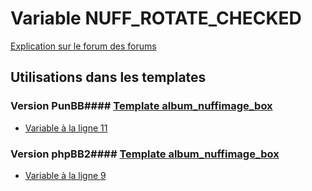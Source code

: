 # Variable NUFF_ROTATE_CHECKED
[Explication sur le forum des forums](http://forum.forumactif.com/t294113-listing-des-variables#NUFF_ROTATE_CHECKED)
## Utilisations dans les templates
### Version PunBB#### [Template album_nuffimage_box](punbb/album_nuffimage_box.md)
* [Variable à la ligne 11](../punbb/album_nuffimage_box.tpl#L11)
### Version phpBB2#### [Template album_nuffimage_box](subsilver/album_nuffimage_box.md)
* [Variable à la ligne 9](../subsilver/album_nuffimage_box.tpl#L9)